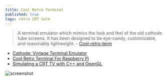```yaml
---
title: Cool Retro Terminal
published: true
tags: retro CRT term
---
```

> A terminal emulator which mimics the look and feel of the old cathode tube screens. It has been designed to be eye-candy, customizable, and reasonably lightweight. - [Cool-retro-term](https://github.com/Swordfish90/cool-retro-term)

- [Cathode: Vintage Terminal Emulator](https://www.jwz.org/blog/2011/01/cathode-vintage-terminal-emulator/)
- [Cool Retro Terminal For Raspberry Pi](https://www.youtube.com/watch?v=7wAJLk_ArDk)
- [Simulating a CRT TV with C++ and OpenGL](http://nicktasios.nl/posts/simulating-a-crt-tv-with-c++-and-opengl.html)

![screenshot](https://camo.githubusercontent.com/cf43a96fa96637a216c7f6efa66a2ab513824770/687474703a2f2f692e696d6775722e636f6d2f4c78306163517a2e6a7067)

